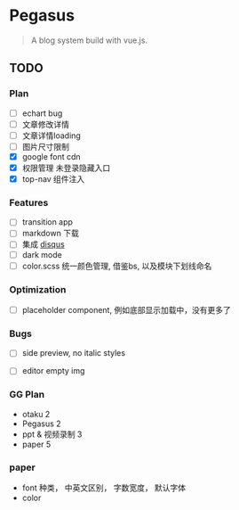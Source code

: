 # Pegasus

> A blog system build with vue.js.

## TODO

### Plan
- [ ] echart bug
- [ ] 文章修改详情
- [ ] 文章详情loading
- [ ] 图片尺寸限制
- [X] google font cdn
- [X] 权限管理 未登录隐藏入口
- [X] top-nav 组件注入

### Features
- [ ] transition app
- [ ] markdown 下载
- [ ] 集成 [disqus](https://pegasus-app.disqus.com/admin/install/platforms/universalcode/)
- [ ] dark mode
- [ ] color.scss 统一颜色管理, 借鉴bs, 以及模块下划线命名

### Optimization
- [ ] placeholder component, 例如底部显示加载中，没有更多了

### Bugs
- [ ] side preview, no italic styles
- [ ] editor empty img



### GG Plan
- otaku 2
- Pegasus 2
- ppt & 视频录制 3
- paper 5


### paper
- font
 种类， 中英文区别， 字数宽度， 默认字体
- color

